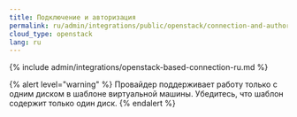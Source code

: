 ```yaml
---
title: Подключение и авторизация
permalink: ru/admin/integrations/public/openstack/сonnection-and-authorization.html
cloud_type: openstack
lang: ru
---
```


{% include admin/integrations/openstack-based-connection-ru.md %}

{% alert level="warning" %}
Провайдер поддерживает работу только с одним диском в шаблоне виртуальной машины. Убедитесь, что шаблон содержит только один диск.
{% endalert %}
